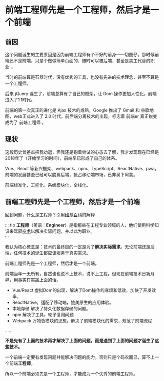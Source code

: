 # 前端工程师先是一个工程师，然后才是一个前端

## 前因

这个问题诞生的主要原因是因为前端工程师有个不好的前身——切图仔。那时候前端还不是前端，只是个做做简单页面的，随时可以被后端，甚至是美工代替的职业…

当时的前端算是石器时代，没有优秀的工具，也没有先进的技术理念，甚至不算是一个工程师。

后来 jQuery 诞生了，前端总算有了自己的框架，让 Dom 操作更加人性化，前端进入了1.1时代。

前端的第一次真正的进化是 Ajax 技术的成熟，Google 推出了 Gmail 和 谷歌地图，web正式进入了 2.0 时代。前后端分离技术的出现，标志着 前端er 真正蜕变成为了 前端工程师 。

## 现状

这段历史曾差点把我劝退，但我还是抱着尝试的心态去了解，我才发现现在已经是2018年了（开始学习的时间），前端早已形成了自己的体系。

Vue、React 等新兴框架、webpack、npm、TypeScript、ReactNative、pwa，前端的发展甚至已经可以脱离后端，抢占移动端市场，已非吴下阿蒙。

前端标准化，工程化。系统模块化，全栈化。

## 前端工程师先是一个工程师，然后才是一个前端

回到问题，什么是工程师？引用[维基百科]([https://zh.wikipedia.org/wiki/%E5%B7%A5%E7%A8%8B%E5%B8%88](https://zh.wikipedia.org/wiki/工程师))的解释

::: tip
 **工程师**（英语：**Engineer**）是指那些在工程专业领域的人，他们使用科学知识来驾驭[技术](https://zh.wikipedia.org/wiki/技术)以解决实际问题，并以此为职业。                                                          
:::                                                                                                                                                                

我认为核心概念是：技术的最终目的一定是为了**解决实际需求**。无论前端还是后端，任何技术的诞生都应该服务于真实需求。

前端工程师先是一个工程师，然后才是一个前端。

前端当年一无所有，自然也也说不上技术，说不上工程，但现在前端技术日新月异，用事实在实践上面的话。
- Vue/React 虚拟Dom的出现，解决了Dom操作的麻烦和低效，加快了开发效率。
- ReactNative，适配了移动端，媲美原生的应用体验。
- 本地存储 解决了持久化数据存储的问题。
- npm 解决了工具，轮子复用问题
- Webpack 万物皆模块的思想，解决了前端模块化的需求，规范了前端流程

……

**不是先有了上面的技术再才解决了上面的问题，而是遇到了上面的问题才诞生了这些技术。**

一个前端一定要有发现问题并能解决问题的能力，否则只是个码农而已，算不上一个前端**工程师**。

所以一个前端必须先是一个工程师，才能成为一个优秀的前端工程师。
